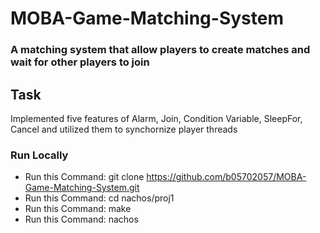 # MOBA-Game-Matching-System

### A matching system that allow players to create matches and wait for other players to join

## Task
Implemented five features of Alarm, Join, Condition Variable, SleepFor, Cancel and utilized them to synchornize player threads

### Run Locally
* Run this Command: git clone https://github.com/b05702057/MOBA-Game-Matching-System.git
* Run this Command: cd nachos/proj1
* Run this Command: make
* Run this Command: nachos
